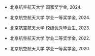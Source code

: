 - 北京航空航天大学 国家奖学金, 2024.

- 北京航空航天大学 学业一等奖学金, 2024.

- 北京航空航天大学 校级优秀毕业生, 2023.

- 北京航空航天大学 学业二等奖学金, 2022.

- 北京航空航天大学 学业一等奖学金, 2020.